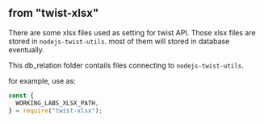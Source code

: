 ## from "twist-xlsx"
There are some xlsx files used as setting for twist API. Those xlsx files are stored in `nodejs-twist-utils`. most of them will stored in database eventually.

This db_relation folder contails files connecting to `nodejs-twist-utils`.

for example, use as:

```js
const {
  WORKING_LABS_XLSX_PATH,
} = require("twist-xlsx");
```
